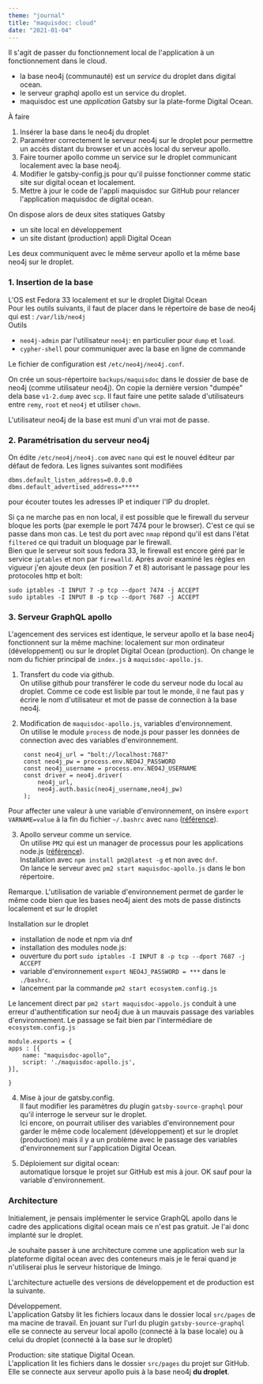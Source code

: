 ```yaml
---
theme: "journal"
title: "maquisdoc: cloud"
date: "2021-01-04"
---
```


Il s'agit de passer du fonctionnement local de l'application à un fonctionnement dans le cloud.

- la base neo4j (communauté) est un *service* du droplet dans digital ocean.
- le serveur graphql apollo est un service du droplet. 
- maquisdoc est une *application* Gatsby sur la plate-forme Digital Ocean.

À faire

1. Insérer la base dans le neo4j du droplet
1. Paramétrer correctement le serveur neo4j sur le droplet pour permettre un accès distant du browser et un accès local du serveur apollo.
2. Faire tourner apollo comme un service sur le droplet communicant localement avec la base neo4j.
3. Modifier le gatsby-config.js pour qu'il puisse fonctionner comme static site sur digital ocean et localement.
4. Mettre à jour le code de l'appli maquisdoc sur GitHub pour relancer l'application maquisdoc de digital ocean.

On dispose alors de deux sites statiques Gatsby

* un site local en développement
* un site distant (production) appli Digital Ocean

Les deux communiquent avec le même serveur apollo et la même base neo4j sur le droplet.

### 1. Insertion de la base

L'OS est Fedora 33 localement et sur le droplet Digital Ocean  
Pour les outils suivants, il faut de placer dans le répertoire de base de neo4j qui est : `/var/lib/neo4j`  
Outils

+ `neo4j-admin` par l'utilisateur `neo4j`: en particulier pour `dump` et `load`.
+ `cypher-shell` pour communiquer avec la base en ligne de commande

Le fichier de configuration est `/etc/neo4j/neo4j.conf`.

On crée un sous-répertoire `backups/maquisdoc`  dans le dossier de base de neo4j (comme utilisateur neo4j). On copie la dernière version "dumpée" dela base `v1-2.dump` avec `scp`. Il faut faire une petite salade d'utilisateurs entre `remy`, `root` et `neo4j` et utiliser `chown`.

L'utilisateur neo4j de la base est muni d'un vrai mot de passe.

### 2. Paramétrisation du serveur neo4j

On édite `/etc/neo4j/neo4j.com` avec `nano` qui est le nouvel éditeur par défaut de fedora. Les lignes suivantes sont modifiées

    dbms.default_listen_address=0.0.0.0
    dbms.default_advertised_address=*****
    
pour écouter toutes les adresses IP et indiquer l'IP du droplet.

Si ça ne marche pas en non local, il est possible que le firewall du serveur bloque les ports (par exemple le port 7474 pour le browser). C'est ce qui se passe dans mon cas. Le test du port avec `nmap` répond qu'il est dans l'état `filtered` ce qui traduit un bloquage par le firewall.  
Bien que le serveur soit sous fedora 33, le firewall est encore géré par le service `iptables` et non par `firewalld`. Après avoir examiné les règles en vigueur j'en ajoute deux (en position 7 et 8) autorisant le passage pour les protocoles http et bolt:

    sudo iptables -I INPUT 7 -p tcp --dport 7474 -j ACCEPT
    sudo iptables -I INPUT 8 -p tcp --dport 7687 -j ACCEPT
    
### 3. Serveur GraphQL apollo
L'agencement des services est identique, le serveur apollo et la base neo4j fonctionnent sur la même machine:  localement sur mon ordinateur (développement) ou sur le droplet Digital Ocean (production).
On change le nom du fichier principal de `index.js` à `maquisdoc-apollo.js`.

1. Transfert du code via github.  
On utilise github pour transférer le code du serveur node du local au droplet. Comme ce code est lisible par tout le monde, il ne faut pas y écrire le nom d'utilisateur et mot de passe de connection à la base neo4j.  

2. Modification de `maquisdoc-apollo.js`, variables d'environnement.  
On utilise le module `process` de node.js pour passer les données de connection avec des variables d'environnement.

        const neo4j_url = "bolt://localhost:7687"
        const neo4j_pw = process.env.NEO4J_PASSWORD
        const neo4j_username = process.env.NEO4J_USERNAME
        const driver = neo4j.driver(
            neo4j_url,
            neo4j.auth.basic(neo4j_username,neo4j_pw)
        );
Pour affecter une valeur à une variable d'environnement, on insère 
    `export VARNAME=value`
à la fin du fichier `~/.bashrc` avec `nano` ([référence](https://www.digitalocean.com/community/tutorials/how-to-read-and-set-environmental-and-shell-variables-on-linux)).

3. Apollo serveur comme un service.  
On utilise `PM2` qui est un manager de processus pour les applications node.js ([référence](https://pm2.keymetrics.io/)).  
Installation avec `npm install pm2@latest -g` et non avec `dnf`.  
On lance le serveur avec `pm2 start maquisdoc-apollo.js` dans le bon répertoire.

Remarque. L'utilisation de variable d'environnement permet de garder le même code bien que les bases neo4j aient des mots de passe distincts localement et sur le droplet 

Installation sur le droplet

* installation de node et npm via dnf
* installation des modules node.js: 
* ouverture du port `sudo iptables -I INPUT 8 -p tcp --dport 7687 -j ACCEPT`
* variable d'environnement `export NEO4J_PASSWORD = ***` dans le `./bashrc`.
* lancement par la commande `pm2 start ecosystem.config.js`

Le lancement direct par `pm2 start maquisdoc-appolo.js` conduit à une erreur d'authentification sur neo4j due à un mauvais passage des variables d'environnement. Le passage se fait bien par l'intermédiare de `ecosystem.config.js`

    module.exports = {
    apps : [{
        name: "maquisdoc-apollo",
        script: './maquisdoc-apollo.js',
    }],

    }
    
4. Mise à jour de gatsby.config.  
Il faut modifier les paramètres du plugin `gatsby-source-graphql` pour qu'il interroge le serveur sur le droplet.  
Ici encore, on pourrait utiliser des variables d'environnement pour garder le même code localement (développement) et sur le droplet (production) mais il y a un problème avec le passage des variables d'environnement sur l'application Digital Ocean.

5. Déploiement sur digital ocean:  
automatique lorsque le projet sur GitHub est mis à jour. OK sauf pour la variable d'environnement.

### Architecture
Initialement, je pensais implémenter le service GraphQL apollo dans le cadre des applications digital ocean mais ce n'est pas gratuit. Je l'ai donc implanté sur le droplet.

Je souhaite passer à une architecture comme une application web sur la plateforme digital ocean avec des conteneurs mais je le ferai quand je n'utiliserai plus le serveur historique de Imingo.

L'architecture actuelle des versions de développement et de production est la suivante.

Développement.  
L'application Gatsby lit les fichiers locaux dans le dossier local `src/pages` de ma macine de travail. En jouant sur l'url du plugin `gatsby-source-graphql` elle se connecte au serveur local apollo (connecté à la base locale) ou à celui du droplet (connecté à la base sur le droplet)

Production: site statique Digital Ocean.  
L'application lit les fichiers dans le dossier `src/pages` du projet sur GitHub. Elle se connecte aux serveur apollo puis à la base neo4j **du droplet**.
